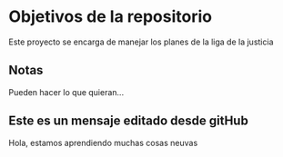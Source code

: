 # Objetivos de la repositorio

Este proyecto se encarga de manejar los planes de la liga de la justicia


## Notas
Pueden hacer lo que quieran...


## Este es un mensaje editado desde gitHub
Hola, estamos aprendiendo muchas cosas neuvas
